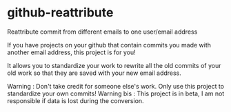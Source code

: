 # github-reattribute
Reattribute commit from different emails to one user/email address

If you have projects on your github that contain commits you made with another email address, this project is for you!

It allows you to standardize your work to rewrite all the old commits of your old work so that they are saved with your new email address.

Warning : Don't take credit for someone else's work. Only use this project to standardize your own commits!
Warning bis : This project is in beta, I am not responsible if data is lost during the conversion.
